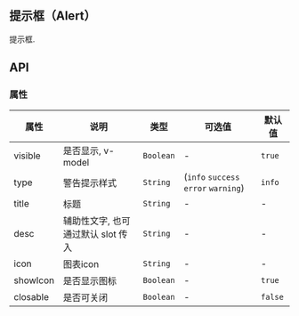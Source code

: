 ## 提示框（Alert）
提示框.

## API

### 属性
属性 | 说明 | 类型 | 可选值 | 默认值
---|---|---|---|---
visible | 是否显示, v-model | `Boolean` | - | `true`
type |  警告提示样式	 | `String` | (`info` `success` `error` `warning`) | `info` 
title |  标题 | `String` | - | - 
desc |  辅助性文字, 也可通过默认 slot 传入 | `String` | - | - 
icon |  图表icon | `String` | - | -
showIcon |  是否显示图标 | `Boolean` | - | `true`
closable |  是否可关闭 | `Boolean` | - | `false`


